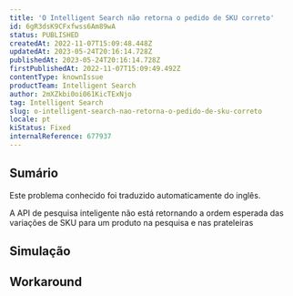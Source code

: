 ```yaml
---
title: 'O Intelligent Search não retorna o pedido de SKU correto'
id: 6gR3dsK9CFxfwss6Am89wA
status: PUBLISHED
createdAt: 2022-11-07T15:09:48.448Z
updatedAt: 2023-05-24T20:16:14.728Z
publishedAt: 2023-05-24T20:16:14.728Z
firstPublishedAt: 2022-11-07T15:09:49.492Z
contentType: knownIssue
productTeam: Intelligent Search
author: 2mXZkbi0oi061KicTExNjo
tag: Intelligent Search
slug: o-intelligent-search-nao-retorna-o-pedido-de-sku-correto
locale: pt
kiStatus: Fixed
internalReference: 677937
---
```


## Sumário

<div class="alert alert-info">
  <p>Este problema conhecido foi traduzido automaticamente do inglês.</p>
</div>


A API de pesquisa inteligente não está retornando a ordem esperada das variações de SKU para um produto na pesquisa e nas prateleiras

## Simulação



## Workaround



